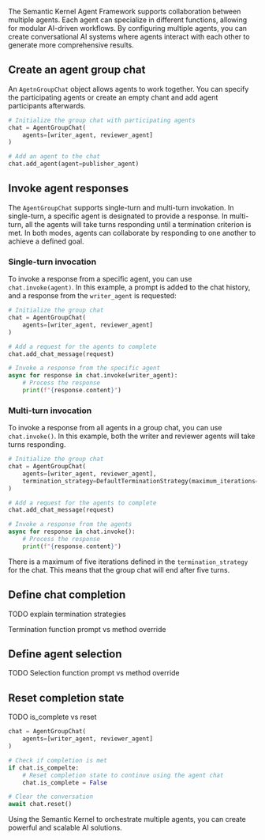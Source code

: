 The Semantic Kernel Agent Framework supports collaboration between multiple agents. Each agent can specialize in different functions, allowing for modular AI-driven workflows. By configuring multiple agents, you can create conversational AI systems where agents interact with each other to generate more comprehensive results.

## Create an agent group chat

An `AgetnGroupChat` object allows agents to work together. You can specify the participating agents or create an empty chant and add agent participants afterwards.

```python
# Initialize the group chat with participating agents
chat = AgentGroupChat(
    agents=[writer_agent, reviewer_agent]
)

# Add an agent to the chat
chat.add_agent(agent=publisher_agent)
```

## Invoke agent responses

The `AgentGroupChat` supports single-turn and multi-turn invokation. In single-turn, a specific agent is designated to provide a response. In multi-turn, all the agents will take turns responding until a termination criterion is met. In both modes, agents can collaborate by responding to one another to achieve a defined goal.

### Single-turn invocation

To invoke a response from a specific agent, you can use `chat.invoke(agent)`. In this example, a prompt is added to the chat history, and a response from the `writer_agent` is requested:

```python
# Initialize the group chat
chat = AgentGroupChat(
    agents=[writer_agent, reviewer_agent]
)

# Add a request for the agents to complete
chat.add_chat_message(request)

# Invoke a response from the specific agent
async for response in chat.invoke(writer_agent):
    # Process the response
    print(f"{response.content}")
```

### Multi-turn invocation

To invoke a response from all agents in a group chat, you can use `chat.invoke()`. In this example, both the writer and reviewer agents will take turns responding.

```python
# Initialize the group chat
chat = AgentGroupChat(
    agents=[writer_agent, reviewer_agent],
    termination_strategy=DefaultTerminationStrategy(maximum_iterations=5),
)

# Add a request for the agents to complete
chat.add_chat_message(request)

# Invoke a response from the agents
async for response in chat.invoke():
    # Process the response
    print(f"{response.content}")
```

There is a maximum of five iterations defined in the `termination_strategy` for the chat. This means that the group chat will end after five turns.

## Define chat completion

TODO explain termination strategies

Termination function prompt vs method override

## Define agent selection

TODO 
Selection function prompt vs method override

## Reset completion state

TODO is_complete vs reset

```python
chat = AgentGroupChat(
    agents=[writer_agent, reviewer_agent]
)

# Check if completion is met
if chat.is_compelte:
    # Reset completion state to continue using the agent chat
    chat.is_complete = False

# Clear the conversation
await chat.reset()
```

Using the Semantic Kernel to orchestrate multiple agents, you can create powerful and scalable AI solutions.